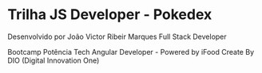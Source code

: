 # Trilha JS Developer - Pokedex
Desenvolvido por João Victor Ribeir Marques
Full Stack Developer

Bootcamp Potência Tech Angular Developer - Powered by iFood
Create By DIO (Digital Innovation One)